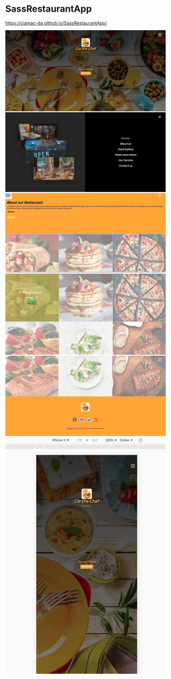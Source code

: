 # SassRestaurantApp
https://ciamac-da.github.io/SassRestaurantApp/

![](readmeImage/1.jpg)
![](readmeImage/2.jpg)
![](readmeImage/3.jpg)
![](readmeImage/4.jpg)
![](readmeImage/5.jpg)
![](readmeImage/6.jpg)

